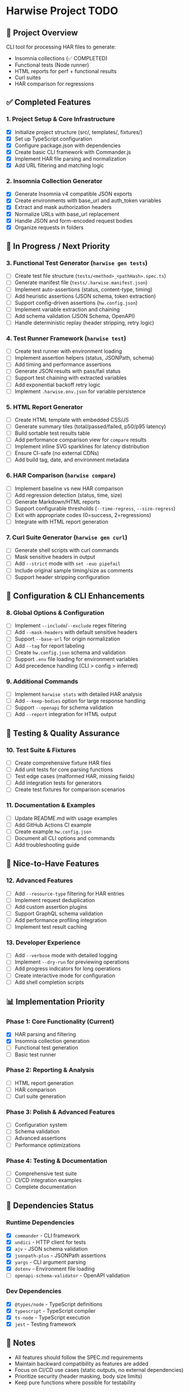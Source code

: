 # Harwise Project TODO

## 🎯 Project Overview
CLI tool for processing HAR files to generate:
- Insomnia collections (✅ COMPLETED)
- Functional tests (Node runner)
- HTML reports for perf + functional results
- Curl suites
- HAR comparison for regressions

## ✅ Completed Features

### 1. Project Setup & Core Infrastructure
- [x] Initialize project structure (src/, templates/, fixtures/)
- [x] Set up TypeScript configuration
- [x] Configure package.json with dependencies
- [x] Create basic CLI framework with Commander.js
- [x] Implement HAR file parsing and normalization
- [x] Add URL filtering and matching logic

### 2. Insomnia Collection Generator
- [x] Generate Insomnia v4 compatible JSON exports
- [x] Create environments with base_url and auth_token variables
- [x] Extract and mask authorization headers
- [x] Normalize URLs with base_url replacement
- [x] Handle JSON and form-encoded request bodies
- [x] Organize requests in folders

## 🚧 In Progress / Next Priority

### 3. Functional Test Generator (`harwise gen tests`)
- [ ] Create test file structure (`tests/<method>_<pathHash>.spec.ts`)
- [ ] Generate manifest file (`tests/.harwise.manifest.json`)
- [ ] Implement auto-assertions (status, content-type, timing)
- [ ] Add heuristic assertions (JSON schema, token extraction)
- [ ] Support config-driven assertions (`hw.config.json`)
- [ ] Implement variable extraction and chaining
- [ ] Add schema validation (JSON Schema, OpenAPI)
- [ ] Handle deterministic replay (header stripping, retry logic)

### 4. Test Runner Framework (`harwise test`)
- [ ] Create test runner with environment loading
- [ ] Implement assertion helpers (status, JSONPath, schema)
- [ ] Add timing and performance assertions
- [ ] Generate JSON results with pass/fail status
- [ ] Support test chaining with extracted variables
- [ ] Add exponential backoff retry logic
- [ ] Implement `.harwise.env.json` for variable persistence

### 5. HTML Report Generator
- [ ] Create HTML template with embedded CSS/JS
- [ ] Generate summary tiles (total/passed/failed, p50/p95 latency)
- [ ] Build sortable test results table
- [ ] Add performance comparison view for `compare` results
- [ ] Implement inline SVG sparklines for latency distribution
- [ ] Ensure CI-safe (no external CDNs)
- [ ] Add build tag, date, and environment metadata

### 6. HAR Comparison (`harwise compare`)
- [ ] Implement baseline vs new HAR comparison
- [ ] Add regression detection (status, time, size)
- [ ] Generate Markdown/HTML reports
- [ ] Support configurable thresholds (`--time-regress`, `--size-regress`)
- [ ] Exit with appropriate codes (0=success, 2=regressions)
- [ ] Integrate with HTML report generation

### 7. Curl Suite Generator (`harwise gen curl`)
- [ ] Generate shell scripts with curl commands
- [ ] Mask sensitive headers in output
- [ ] Add `--strict` mode with `set -euo pipefail`
- [ ] Include original sample timing/size as comments
- [ ] Support header stripping configuration

## 🔧 Configuration & CLI Enhancements

### 8. Global Options & Configuration
- [ ] Implement `--include`/`--exclude` regex filtering
- [ ] Add `--mask-headers` with default sensitive headers
- [ ] Support `--base-url` for origin normalization
- [ ] Add `--tag` for report labeling
- [ ] Create `hw.config.json` schema and validation
- [ ] Support `.env` file loading for environment variables
- [ ] Add precedence handling (CLI > config > inferred)

### 9. Additional Commands
- [ ] Implement `harwise stats` with detailed HAR analysis
- [ ] Add `--keep-bodies` option for large response handling
- [ ] Support `--openapi` for schema validation
- [ ] Add `--report` integration for HTML output

## 🧪 Testing & Quality Assurance

### 10. Test Suite & Fixtures
- [ ] Create comprehensive fixture HAR files
- [ ] Add unit tests for core parsing functions
- [ ] Test edge cases (malformed HAR, missing fields)
- [ ] Add integration tests for generators
- [ ] Create test fixtures for comparison scenarios

### 11. Documentation & Examples
- [ ] Update README.md with usage examples
- [ ] Add GitHub Actions CI example
- [ ] Create example `hw.config.json`
- [ ] Document all CLI options and commands
- [ ] Add troubleshooting guide

## 🎨 Nice-to-Have Features

### 12. Advanced Features
- [ ] Add `--resource-type` filtering for HAR entries
- [ ] Implement request deduplication
- [ ] Add custom assertion plugins
- [ ] Support GraphQL schema validation
- [ ] Add performance profiling integration
- [ ] Implement test result caching

### 13. Developer Experience
- [ ] Add `--verbose` mode with detailed logging
- [ ] Implement `--dry-run` for previewing operations
- [ ] Add progress indicators for long operations
- [ ] Create interactive mode for configuration
- [ ] Add shell completion scripts

## 📊 Implementation Priority

### Phase 1: Core Functionality (Current)
- [x] HAR parsing and filtering
- [x] Insomnia collection generation
- [ ] Functional test generation
- [ ] Basic test runner

### Phase 2: Reporting & Analysis
- [ ] HTML report generation
- [ ] HAR comparison
- [ ] Curl suite generation

### Phase 3: Polish & Advanced Features
- [ ] Configuration system
- [ ] Schema validation
- [ ] Advanced assertions
- [ ] Performance optimizations

### Phase 4: Testing & Documentation
- [ ] Comprehensive test suite
- [ ] CI/CD integration examples
- [ ] Complete documentation

## 🔗 Dependencies Status

### Runtime Dependencies
- [x] `commander` - CLI framework
- [x] `undici` - HTTP client for tests
- [x] `ajv` - JSON schema validation
- [x] `jsonpath-plus` - JSONPath assertions
- [x] `yargs` - CLI argument parsing
- [x] `dotenv` - Environment file loading
- [ ] `openapi-schema-validator` - OpenAPI validation

### Dev Dependencies
- [x] `@types/node` - TypeScript definitions
- [x] `typescript` - TypeScript compiler
- [x] `ts-node` - TypeScript execution
- [x] `jest` - Testing framework

## 📝 Notes

- All features should follow the SPEC.md requirements
- Maintain backward compatibility as features are added
- Focus on CI/CD use cases (static outputs, no external dependencies)
- Prioritize security (header masking, body size limits)
- Keep pure functions where possible for testability